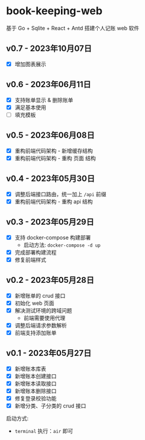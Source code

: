 # book-keeping-web

基于 Go + Sqlite + React + Antd 搭建个人记账 web 软件

## v0.7 - 2023年10月07日
- [x] 增加图表展示

## v0.6 - 2023年06月11日
- [x] 支持账单显示 & 删除账单
- [x] 满足基本使用
- [ ] 填充模板

## v0.5 - 2023年06月08日
- [x] 重构前端代码架构 - 新增缓存结构
- [x] 重构前端代码架构 - 重构 页面 结构

## v0.4 - 2023年05月30日
- [x] 调整后端接口路由，统一加上 `/api` 前缀
- [x] 重构前端代码架构 - 重构 api 结构

## v0.3 - 2023年05月29日

- [x] 支持 docker-compose 构建部署
  - 启动方法: `docker-compose -d up`
- [x] 完成部署构建流程
- [x] 修复前端样式

## v0.2 - 2023年05月28日

- [x] 新增账单的 crud 接口
- [x] 初始化 web 页面
- [x] 解决测试环境的跨域问题
    - 前端需要使用代理
- [x] 调整后端请求参数解析
- [x] 前端支持添加账单

## v0.1 - 2023年05月27日

- [x] 新增账本库表
- [x] 新增账本创建接口
- [x] 新增账本读取接口
- [x] 新增账本删除接口
- [x] 修复登录校验功能
- [x] 新增分类、子分类的 crud 接口

启动方式:

- `terminal` 执行：`air` 即可